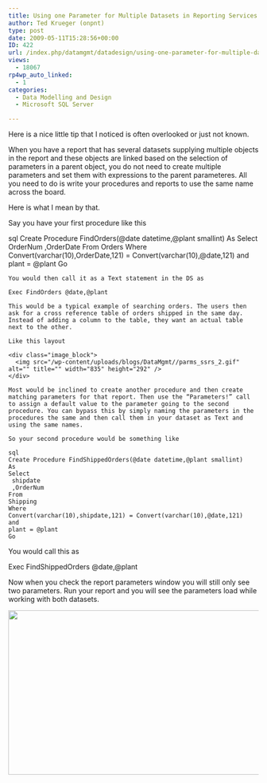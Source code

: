 ```yaml
---
title: Using one Parameter for Multiple Datasets in Reporting Services
author: Ted Krueger (onpnt)
type: post
date: 2009-05-11T15:28:56+00:00
ID: 422
url: /index.php/datamgmt/datadesign/using-one-parameter-for-multiple-dataset/
views:
  - 18067
rp4wp_auto_linked:
  - 1
categories:
  - Data Modelling and Design
  - Microsoft SQL Server

---
```

Here is a nice little tip that I noticed is often overlooked or just not known.

When you have a report that has several datasets supplying multiple objects in the report and these objects are linked based on the selection of parameters in a parent object, you do not need to create multiple parameters and set them with expressions to the parent parameteres. All you need to do is write your procedures and reports to use the same name across the board.

Here is what I mean by that.

Say you have your first procedure like this

sql
Create Procedure FindOrders(@date datetime,@plant smallint)
As
Select 
 OrderNum
 ,OrderDate
From
Orders
Where 
Convert(varchar(10),OrderDate,121) = Convert(varchar(10),@date,121) 
and
plant = @plant
Go
```
You would then call it as a Text statement in the DS as
  
Exec FindOrders @date,@plant 

This would be a typical example of searching orders. The users then ask for a cross reference table of orders shipped in the same day. Instead of adding a column to the table, they want an actual table next to the other.

Like this layout 

<div class="image_block">
  <img src="/wp-content/uploads/blogs/DataMgmt//parms_ssrs_2.gif" alt="" title="" width="835" height="292" />
</div>

Most would be inclined to create another procedure and then create matching parameters for that report. Then use the “Parameters!” call to assign a default value to the parameter going to the second procedure. You can bypass this by simply naming the parameters in the procedures the same and then call them in your dataset as Text and using the same names.

So your second procedure would be something like

sql
Create Procedure FindShippedOrders(@date datetime,@plant smallint)
As
Select 
 shipdate
 ,OrderNum
From
Shipping
Where 
Convert(varchar(10),shipdate,121) = Convert(varchar(10),@date,121) 
and
plant = @plant
Go
```
You would call this as
  
Exec FindShippedOrders @date,@plant 

Now when you check the report parameters window you will still only see two parameters. Run your report and you will see the parameters load while working with both datasets.

<div class="image_block">
  <img src="/wp-content/uploads/blogs/DataMgmt//parms_ssrs.gif" alt="" title="" width="819" height="330" />
</div>